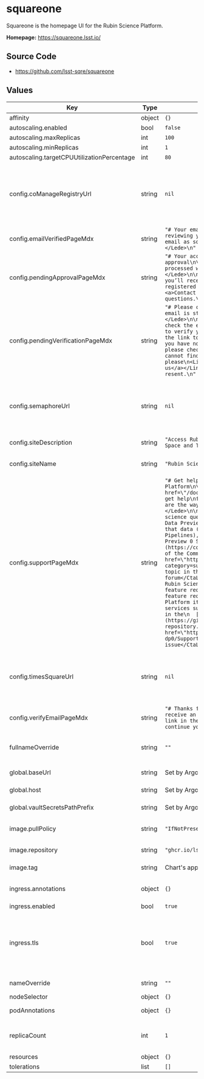 # squareone

Squareone is the homepage UI for the Rubin Science Platform.

**Homepage:** <https://squareone.lsst.io/>

## Source Code

* <https://github.com/lsst-sqre/squareone>

## Values

| Key | Type | Default | Description |
|-----|------|---------|-------------|
| affinity | object | `{}` |  |
| autoscaling.enabled | bool | `false` |  |
| autoscaling.maxReplicas | int | `100` |  |
| autoscaling.minReplicas | int | `1` |  |
| autoscaling.targetCPUUtilizationPercentage | int | `80` |  |
| config.coManageRegistryUrl | string | `nil` | URL to the COmanage registry, if the environment uses COmanage for identity. @default null disables the COmanage integration |
| config.emailVerifiedPageMdx | string | `"# Your email is verified\n\n<Lede>We are reviewing your application. You’ll receive an email as soon as\nyour account is approved.</Lede>\n"` | MDX content for the `/enrollment/thanks-for-verifying` page |
| config.pendingApprovalPageMdx | string | `"# Your account is pending approval\n\n<Lede>Requests are typically processed within five business days.</Lede>\n\nOnce your account is approved, you’ll receive an email at the address\nyou registered with.\n\n<Link href=\"../support\"><a>Contact us</a></Link> if you have further questions.\n"` | MDX content for the `/enrollment/pending-approval` page |
| config.pendingVerificationPageMdx | string | `"# Please confirm your email\n\n<Lede>Your email is still pending verification.</Lede>\n\nTo complete your enrollment please check the email you registered with\nfor a link to verify your email address. Please click on the link to\nverify your email address.\n\nIf you have not received the confirmation email please check your SPAM folder.\n\nIf you still cannot find the confirmation email please\n<Link href=\"../support\"><a>contact us</a></Link> to have the confirmation\nemail resent.\n"` | MDX content for the `/enrollment/pending-confirmation` |
| config.semaphoreUrl | string | `nil` | URL to the Semaphore (user notifications) API service. @default null disables the Semaphore integration |
| config.siteDescription | string | `"Access Rubin Observatory Legacy Survey of Space and Time data.\n"` | Site description, used in meta tags |
| config.siteName | string | `"Rubin Science Platform"` | Name of the site, used in the title and meta tags. |
| config.supportPageMdx | string | `"# Get help with the Rubin Science Platform\n\n<Lede>Besides the <Link href=\"/docs\">documentation</Link>, you can get help\nfrom Rubin Observatory staff. Here are the ways to ask for help.</Lede>\n\n<Section>\n  ## Data Preview 0 science questions\n\n  For questions about the Data Preview dataset (DESC DC2) and analyzing\n  that data (such as with the LSST Science Pipelines), create a new\n  topic in the [Data Preview 0 Support category](https://community.lsst.org/c/support/dp0/49)\n  of the Community forum.\n\n  <CtaLink href=\"http://community.lsst.org/new-topic?category=support/dp0\">Create a science support topic in the forum</CtaLink>\n</Section>\n\n<Section>\n  ## Rubin Science Platform technical support and feature requests\n\n  For technical issues or feature requests related to the Rubin Science\n  Platform itself (the Portal, Notebooks, and API services such as TAP)\n  create a GitHub issue in the\n  [rubin-dp0/Support](https://github.com/rubin-dp0/Support) repository.\n\n  <CtaLink href=\"https://github.com/rubin-dp0/Support/issues/new/choose\">Create a GitHub issue</CtaLink>\n</Section>\n"` | MDX content for the `/support` page |
| config.timesSquareUrl | string | `nil` | URL to the Times Square (parameterized notebooks) API service. @default null disables the Times Square integration |
| config.verifyEmailPageMdx | string | `"# Thanks for registering\n\n<Lede>You'll receive an email from us shortly. Click on the link in the\nmessage to verify your address and continue your account set up.</Lede>\n"` | MDX content for the `/enrollment/thanks-for-signing-up` page |
| fullnameOverride | string | `""` | Overrides the full name for resources (includes the release name) |
| global.baseUrl | string | Set by Argo CD Application | Base URL for the environment |
| global.host | string | Set by Argo CD Application | Host name for ingress |
| global.vaultSecretsPathPrefix | string | Set by Argo CD Application | Base path for Vault secrets |
| image.pullPolicy | string | `"IfNotPresent"` | Image pull policy (tip: use Always for development) |
| image.repository | string | `"ghcr.io/lsst-sqre/squareone"` | Squareone Docker image repository |
| image.tag | string | Chart's appVersion | Overrides the image tag. |
| ingress.annotations | object | `{}` | Additional annotations to add to the ingress |
| ingress.enabled | bool | `true` | Enable ingress |
| ingress.tls | bool | `true` | Enable Let's Encrypt TLS management in this chart. This should be false if TLS is managed elsewhere, such as in an ingress-nginx app. |
| nameOverride | string | `""` | Overrides the base name for resources |
| nodeSelector | object | `{}` |  |
| podAnnotations | object | `{}` | Annotations for squareone pods |
| replicaCount | int | `1` | Number of squareone pods to run in the deployment. |
| resources | object | `{}` |  |
| tolerations | list | `[]` |  |
